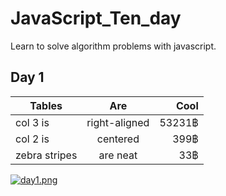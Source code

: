 # JavaScript_Ten_day
Learn to solve algorithm problems with javascript.

## Day 1
| Tables        | Are           | Cool   |
| ------------- |:-------------:| -----: |
| col 3 is      | right-aligned | 53231฿ |
| col 2 is      | centered      |   399฿ |
| zebra stripes | are neat      |    33฿ |


[![day1.png](https://i.postimg.cc/nz5bj8yd/day1.png)](https://postimg.cc/mzQ6Jn2M)
